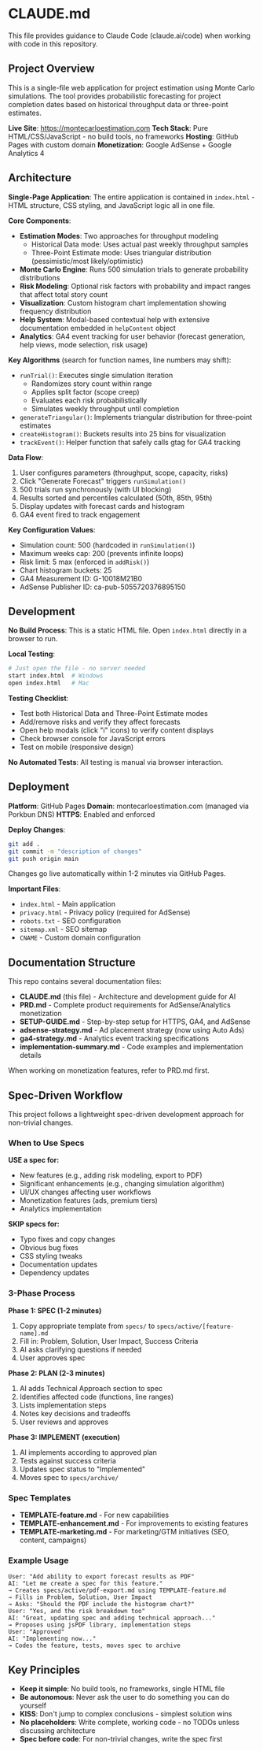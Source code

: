 # CLAUDE.md

This file provides guidance to Claude Code (claude.ai/code) when working with code in this repository.

## Project Overview

This is a single-file web application for project estimation using Monte Carlo simulations. The tool provides probabilistic forecasting for project completion dates based on historical throughput data or three-point estimates.

**Live Site**: https://montecarloestimation.com
**Tech Stack**: Pure HTML/CSS/JavaScript - no build tools, no frameworks
**Hosting**: GitHub Pages with custom domain
**Monetization**: Google AdSense + Google Analytics 4

## Architecture

**Single-Page Application**: The entire application is contained in `index.html` - HTML structure, CSS styling, and JavaScript logic all in one file.

**Core Components**:
- **Estimation Modes**: Two approaches for throughput modeling
  - Historical Data mode: Uses actual past weekly throughput samples
  - Three-Point Estimate mode: Uses triangular distribution (pessimistic/most likely/optimistic)
- **Monte Carlo Engine**: Runs 500 simulation trials to generate probability distributions
- **Risk Modeling**: Optional risk factors with probability and impact ranges that affect total story count
- **Visualization**: Custom histogram chart implementation showing frequency distribution
- **Help System**: Modal-based contextual help with extensive documentation embedded in `helpContent` object
- **Analytics**: GA4 event tracking for user behavior (forecast generation, help views, mode selection, risk usage)

**Key Algorithms** (search for function names, line numbers may shift):
- `runTrial()`: Executes single simulation iteration
  - Randomizes story count within range
  - Applies split factor (scope creep)
  - Evaluates each risk probabilistically
  - Simulates weekly throughput until completion
- `generateTriangular()`: Implements triangular distribution for three-point estimates
- `createHistogram()`: Buckets results into 25 bins for visualization
- `trackEvent()`: Helper function that safely calls gtag for GA4 tracking

**Data Flow**:
1. User configures parameters (throughput, scope, capacity, risks)
2. Click "Generate Forecast" triggers `runSimulation()`
3. 500 trials run synchronously (with UI blocking)
4. Results sorted and percentiles calculated (50th, 85th, 95th)
5. Display updates with forecast cards and histogram
6. GA4 event fired to track engagement

**Key Configuration Values**:
- Simulation count: 500 (hardcoded in `runSimulation()`)
- Maximum weeks cap: 200 (prevents infinite loops)
- Risk limit: 5 max (enforced in `addRisk()`)
- Chart histogram buckets: 25
- GA4 Measurement ID: G-10018M21B0
- AdSense Publisher ID: ca-pub-5055720376895150

## Development

**No Build Process**: This is a static HTML file. Open `index.html` directly in a browser to run.

**Local Testing**:
```bash
# Just open the file - no server needed
start index.html  # Windows
open index.html   # Mac
```

**Testing Checklist**:
- Test both Historical Data and Three-Point Estimate modes
- Add/remove risks and verify they affect forecasts
- Open help modals (click "i" icons) to verify content displays
- Check browser console for JavaScript errors
- Test on mobile (responsive design)

**No Automated Tests**: All testing is manual via browser interaction.

## Deployment

**Platform**: GitHub Pages
**Domain**: montecarloestimation.com (managed via Porkbun DNS)
**HTTPS**: Enabled and enforced

**Deploy Changes**:
```bash
git add .
git commit -m "description of changes"
git push origin main
```

Changes go live automatically within 1-2 minutes via GitHub Pages.

**Important Files**:
- `index.html` - Main application
- `privacy.html` - Privacy policy (required for AdSense)
- `robots.txt` - SEO configuration
- `sitemap.xml` - SEO sitemap
- `CNAME` - Custom domain configuration

## Documentation Structure

This repo contains several documentation files:

- **CLAUDE.md** (this file) - Architecture and development guide for AI
- **PRD.md** - Complete product requirements for AdSense/Analytics monetization
- **SETUP-GUIDE.md** - Step-by-step setup for HTTPS, GA4, and AdSense
- **adsense-strategy.md** - Ad placement strategy (now using Auto Ads)
- **ga4-strategy.md** - Analytics event tracking specifications
- **implementation-summary.md** - Code examples and implementation details

When working on monetization features, refer to PRD.md first.

## Spec-Driven Workflow

This project follows a lightweight spec-driven development approach for non-trivial changes.

### When to Use Specs

**USE a spec for:**
- New features (e.g., adding risk modeling, export to PDF)
- Significant enhancements (e.g., changing simulation algorithm)
- UI/UX changes affecting user workflows
- Monetization features (ads, premium tiers)
- Analytics implementation

**SKIP specs for:**
- Typo fixes and copy changes
- Obvious bug fixes
- CSS styling tweaks
- Documentation updates
- Dependency updates

### 3-Phase Process

**Phase 1: SPEC (1-2 minutes)**
1. Copy appropriate template from `specs/` to `specs/active/[feature-name].md`
2. Fill in: Problem, Solution, User Impact, Success Criteria
3. AI asks clarifying questions if needed
4. User approves spec

**Phase 2: PLAN (2-3 minutes)**
1. AI adds Technical Approach section to spec
2. Identifies affected code (functions, line ranges)
3. Lists implementation steps
4. Notes key decisions and tradeoffs
5. User reviews and approves

**Phase 3: IMPLEMENT (execution)**
1. AI implements according to approved plan
2. Tests against success criteria
3. Updates spec status to "Implemented"
4. Moves spec to `specs/archive/`

### Spec Templates

- **TEMPLATE-feature.md** - For new capabilities
- **TEMPLATE-enhancement.md** - For improvements to existing features
- **TEMPLATE-marketing.md** - For marketing/GTM initiatives (SEO, content, campaigns)

### Example Usage

```
User: "Add ability to export forecast results as PDF"
AI: "Let me create a spec for this feature."
→ Creates specs/active/pdf-export.md using TEMPLATE-feature.md
→ Fills in Problem, Solution, User Impact
→ Asks: "Should the PDF include the histogram chart?"
User: "Yes, and the risk breakdown too"
AI: "Great, updating spec and adding technical approach..."
→ Proposes using jsPDF library, implementation steps
User: "Approved"
AI: "Implementing now..."
→ Codes the feature, tests, moves spec to archive
```

## Key Principles

- **Keep it simple**: No build tools, no frameworks, single HTML file
- **Be autonomous**: Never ask the user to do something you can do yourself
- **KISS**: Don't jump to complex conclusions - simplest solution wins
- **No placeholders**: Write complete, working code - no TODOs unless discussing architecture
- **Spec before code**: For non-trivial changes, write the spec first